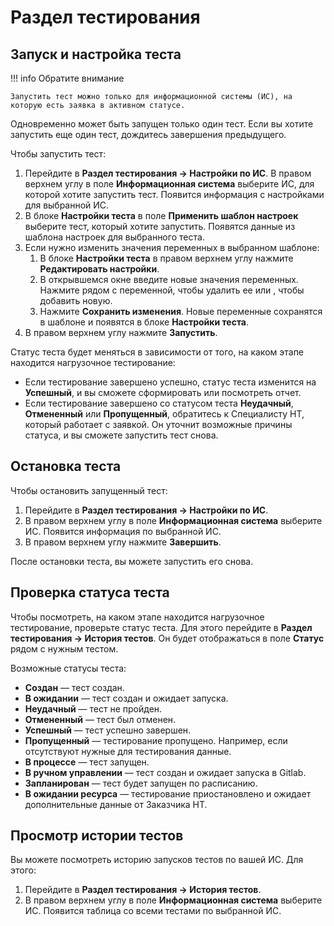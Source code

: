 # Раздел тестирования

## Запуск и настройка теста

!!! info Обратите внимание

    Запустить тест можно только для информационной системы (ИС), на которую есть заявка в активном статусе. 

Одновременно может быть запущен только один тест. Если вы хотите запустить еще один тест, дождитесь завершения предыдущего.

Чтобы запустить тест:

1. Перейдите в **Раздел тестирования → Настройки по ИС**.
В правом верхнем углу в поле **Информационная система** выберите ИС, для которой хотите запустить тест. Появится информация с настройками для выбранной ИС.
2. В блоке **Настройки теста** в поле **Применить шаблон настроек** выберите тест, который хотите запустить. Появятся данные из шаблона настроек для выбранного теста.
3. Если нужно изменить значения переменных в выбранном шаблоне:
    1. В блоке **Настройки теста** в правом верхнем углу нажмите **Редактировать настройки**.
    2. В открывшемся окне введите новые значения переменных. Нажмите  рядом с переменной, чтобы удалить ее или , чтобы добавить новую.
    3. Нажмите **Сохранить изменения**. Новые переменные сохранятся в шаблоне и появятся в блоке **Настройки теста**.
4. В правом верхнем углу нажмите **Запустить**.

Статус теста будет меняться в зависимости от того, на каком этапе находится нагрузочное тестирование:

* Если тестирование завершено успешно, статус теста изменится на **Успешный**, и вы сможете сформировать или посмотреть отчет.
* Если тестирование завершено со статусом теста **Неудачный**, **Отмененный** или **Пропущенный**, обратитесь к Специалисту НТ, который работает с заявкой. Он уточнит возможные причины статуса, и вы сможете запустить тест снова.

## Остановка теста

Чтобы остановить запущенный тест:

1. Перейдите в **Раздел тестирования → Настройки по ИС**.
2. В правом верхнем углу в поле **Информационная система** выберите ИС. Появится информация по выбранной ИС.
3. В правом верхнем углу нажмите **Завершить**.

После остановки теста, вы можете запустить его снова.

## Проверка статуса теста

Чтобы посмотреть, на каком этапе находится нагрузочное тестирование, проверьте статус теста. Для этого перейдите в **Раздел тестирования → История тестов**. Он будет отображаться в поле **Статус** рядом с нужным тестом.

Возможные статусы теста:

* **Создан** — тест создан.
* **В ожидании** — тест создан и ожидает запуска.
* **Неудачный** — тест не пройден. 
* **Отмененный** — тест был отменен.
* **Успешный** — тест успешно завершен.
* **Пропущенный** — тестирование пропущено. Например, если отсутствуют нужные для тестирования данные. 
* **В процессе** — тест запущен.
* **В ручном управлении** — тест создан и ожидает запуска в Gitlab.
* **Запланирован** — тест будет запущен по расписанию.
* **В ожидании ресурса** — тестирование приостановлено и ожидает дополнительные данные от Заказчика НТ.

## Просмотр истории тестов

Вы можете посмотреть историю запусков тестов по вашей ИС. Для этого:

1. Перейдите в **Раздел тестирования → История тестов**. 
2. В правом верхнем углу в поле **Информационная система** выберите ИС. Появится таблица со всеми тестами по выбранной ИС.